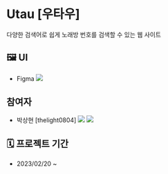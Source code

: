 # Utau [우타우]
다양한 검색어로 쉽게 노래방 번호를 검색할 수 있는 웹 사이트

## 🖼️ UI
- Figma <a href="https://www.figma.com/file/xns09T6S8jCX3BeLovBoXY/Karaoke-Book?node-id=0%3A1" target="Figma"><img src="https://img.shields.io/badge/Figma-F24E1E?style=flat-square&logo=Figma&logoColor=white"/></a>

## 참여자
- 박상현 [thelight0804] <a href="https://github.com/thelight0804" target="GitHub"><img src="https://img.shields.io/badge/GitHub-000000?style=flat-square&logo=GitHub&logoColor=white"/></a>
<a href="https://www.notion.so/thelight0804/Karaoke-Book-204ecba8e8e54a859bcc96644c2acc81?pvs=4" target="Notion"><img src="https://img.shields.io/badge/Notion-d4d4d4?style=flat-square&logo=Notion&logoColor=black"/></a>  

## 🗓️ 프로젝트 기간
- 2023/02/20 ~